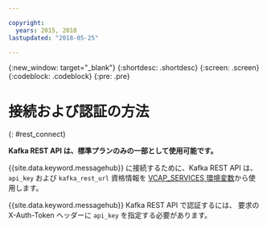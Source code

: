 ```yaml
---

copyright:
  years: 2015, 2018
lastupdated: "2018-05-25"

---
```


{:new_window: target="_blank"}
{:shortdesc: .shortdesc}
{:screen: .screen}
{:codeblock: .codeblock}
{:pre: .pre}

# 接続および認証の方法
{: #rest_connect}

**Kafka REST API は、標準プランのみの一部として使用可能です。**
<br/>

{{site.data.keyword.messagehub}} に接続するために、Kafka REST API は、<code>api_key</code> および <code>kafka_rest_url</code> 資格情報を [VCAP_SERVICES 環境変数](/docs/services/MessageHub/messagehub127.html)から使用します。

{{site.data.keyword.messagehub}} Kafka REST API で認証するには、
要求の X-Auth-Token ヘッダーに <code>api_key</code> を指定する必要があります。
